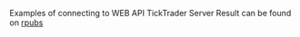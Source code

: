 Examples of connecting to WEB API TickTrader Server
Result can be found on [rpubs](http://rpubs.com/lotgon/79870)
